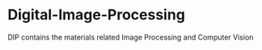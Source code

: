 # Digital-Image-Processing
DIP contains the materials related Image Processing and Computer Vision 
